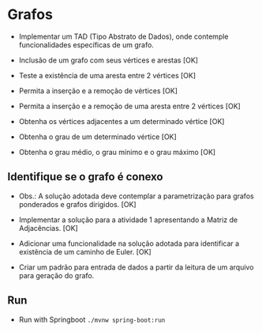 # Grafos

- Implementar um TAD (Tipo Abstrato de Dados), onde contemple funcionalidades específicas de um grafo.

* Inclusão de um grafo com seus vértices e arestas [OK]

- Teste a existência de uma aresta entre 2 vértices [OK]

* Permita a inserção e a remoção de vértices [OK]

- Permita a inserção e a remoção de uma aresta entre 2 vértices [OK]

* Obtenha os vértices adjacentes a um determinado vértice [OK]

- Obtenha o grau de um determinado vértice [OK]

* Obtenha o grau médio, o grau mínimo e o grau máximo [OK]

## Identifique se o grafo é conexo

- Obs.: A solução adotada deve contemplar a parametrização para grafos ponderados e grafos dirigidos. [OK]

- Implementar a solução para a atividade 1 apresentando a Matriz de Adjacências. [OK]

* Adicionar uma funcionalidade na solução adotada para identificar a existência de um caminho de Euler. [OK]

- Criar um padrão para entrada de dados a partir da leitura de um arquivo para geração do grafo.

## Run

- Run with Springboot `./mvnw spring-boot:run`
